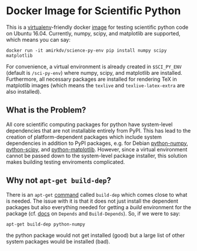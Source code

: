 Docker Image for Scientific Python
==================================

This is a [virtualenv](http://docs.python-guide.org/en/latest/dev/virtualenvs/)-friendly docker [image](https://hub.docker.com/r/amirkdv/science-py-env/) for testing scientific python code on Ubuntu 16.04. Currently, numpy, scipy, and matplotlib are supported, which means you can say:

```
docker run -it amirkdv/science-py-env pip install numpy scipy matplotlib
```

For convenience, a virtual environment is already created in `$SCI_PY_ENV` (default is `/sci-py-env`) where numpy, scipy, and matplotlib are installed.  Furthermore, all necessary packages are installed for rendering TeX in matplotlib images (which means the `texlive` and `texlive-latex-extra` are also installed).

What is the Problem?
--------------------

All core scientific computing packages for python have system-level dependencies that are not installable entirely from PyPI. This has lead to the creation of platform-dependent packages which include system dependencies in addition to PyPI packages, e.g. for Debian [python-numpy](https://packages.debian.org/python-numpy), [python-scipy](https://packages.debian.org/python-scipy), and [python-matplotlib](https://packages.debian.org/python-matplotlib).  However, since a virtual environment cannot be passed down to the system-level package installer, this solution makes building testing enviroments complicated.

Why not `apt-get build-dep`?
----------------------------

There is an `apt-get` [command](http://linux.die.net/man/8/apt-get) called `build-dep` which comes close to what is needed. The issue with it is that it does not just install the dependent packages but also everything needed for getting a *build* environment for the package (cf.  [docs](https://www.debian.org/doc/debian-policy/ch-relationships.html) on `Depends` and `Build-Depends`). So, if we were to say:

```
apt-get build-dep python-numpy
```

the python package would not get installed (good) but a large list of other system packages would be installed (bad).
